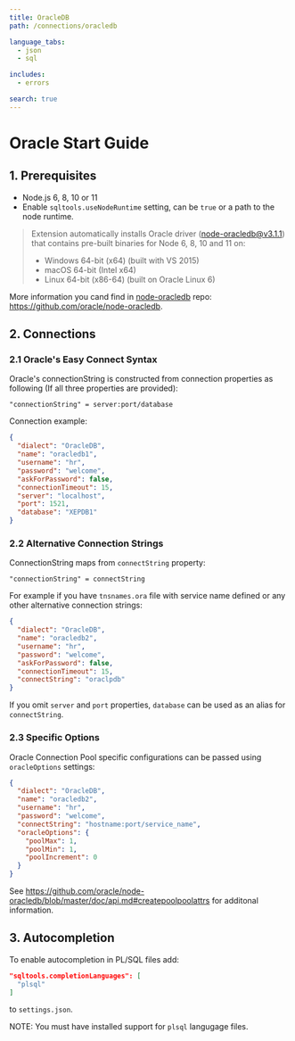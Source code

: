 ```yaml
---
title: OracleDB
path: /connections/oracledb

language_tabs:
  - json
  - sql

includes:
  - errors

search: true
---
```


# Oracle Start Guide

## 1. Prerequisites

- Node.js 6, 8, 10 or 11
- Enable `sqltools.useNodeRuntime` setting, can be `true` or a path to the node runtime.

> Extension automatically installs Oracle driver (node-oracledb@v3.1.1) that contains pre-built binaries for Node 6, 8, 10 and 11 on:
> - Windows 64-bit (x64) (built with VS 2015)
> - macOS 64-bit (Intel x64)
> - Linux 64-bit (x86-64) (built on Oracle Linux 6)

More information you cand find in [node-oracledb](https://github.com/oracle/node-oracledb) repo: https://github.com/oracle/node-oracledb.

## 2. Connections

### 2.1 Oracle's Easy Connect Syntax

Oracle's connectionString is constructed from connection properties as following (If all three properties are provided):

```
"connectionString" = server:port/database
```

Connection example:
```json
{
  "dialect": "OracleDB",
  "name": "oracledb1",
  "username": "hr",
  "password": "welcome",
  "askForPassword": false,
  "connectionTimeout": 15,
  "server": "localhost",
  "port": 1521,
  "database": "XEPDB1"
}
```

### 2.2 Alternative Connection Strings

ConnectionString maps from `connectString` property:

```
"connectionString" = connectString
```

For example if you have `tnsnames.ora` file with service name defined or any other alternative connection strings:

```json
{
  "dialect": "OracleDB",
  "name": "oracledb2",
  "username": "hr",
  "password": "welcome",
  "askForPassword": false,
  "connectionTimeout": 15,
  "connectString": "oraclpdb"
}
```

If you omit `server` and `port` properties, `database` can be used as an alias for `connectString`.

### 2.3 Specific Options

Oracle Connection Pool specific configurations can be passed using `oracleOptions` settings:

```json
{
  "dialect": "OracleDB",
  "name": "oracledb2",
  "username": "hr",
  "password": "welcome",
  "connectString": "hostname:port/service_name",
  "oracleOptions": {
    "poolMax": 1,
    "poolMin": 1,
    "poolIncrement": 0
  }
}
```

See https://github.com/oracle/node-oracledb/blob/master/doc/api.md#createpoolpoolattrs for additonal information.

## 3. Autocompletion

To enable autocompletion in PL/SQL files add:
```json
"sqltools.completionLanguages": [
  "plsql"
]
```
to `settings.json`.

NOTE: You must have installed support for `plsql` langugage files.